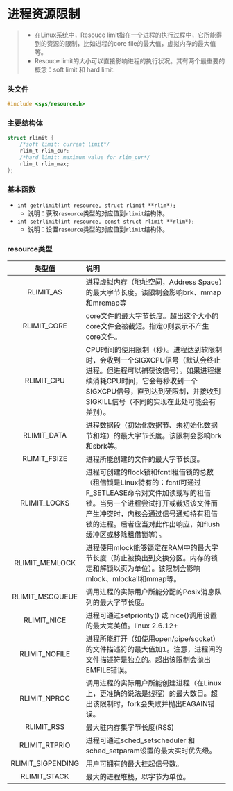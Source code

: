 # 进程资源限制

> - 在Linux系统中，Resouce limit指在一个进程的执行过程中，它所能得到的资源的限制，比如进程的core file的最大值，虚拟内存的最大值等。
> - Resouce limit的大小可以直接影响进程的执行状况。其有两个最重要的概念：soft limit 和 hard limit.

### 头文件

```c
#include <sys/resource.h>
```

### 主要结构体

```c
struct rlimit {
    /*soft limit: current limit*/
	rlim_t rlim_cur;
    /*hard limit: maximum value for rlim_cur*/
    rlim_t rlim_max;
};
```

### 基本函数

- `int getrlimit(int resource, struct rlimit **rlim*);`
  - 说明：获取`resource`类型的对应值到`rlimit`结构体。
- `int setrlimit(int resource, const struct rlimit **rlim*);`
  - 说明：设置`resource`类型的对应值到`rlimit`结构体。

### resource类型

|      类型值       | 说明                                                         |
| :---------------: | :----------------------------------------------------------- |
|     RLIMIT_AS     | 进程虚拟内存（地址空间，Address Space）的最大字节长度。该限制会影响brk、mmap和mremap等 |
|    RLIMIT_CORE    | core文件的最大字节长度。超出这个大小的core文件会被截短。指定0则表示不产生core文件。 |
|    RLIMIT_CPU     | CPU时间的使用限制（秒）。进程达到软限制时，会收到一个SIGXCPU信号（默认会终止进程。但进程可以捕获该信号）。如果进程继续消耗CPU时间，它会每秒收到一个SIGXCPU信号，直到达到硬限制，并接收到SIGKILL信号（不同的实现在此处可能会有差别）。 |
|    RLIMIT_DATA    | 进程数据段（初始化数据节、未初始化数据节和堆）的最大字节长度。该限制会影响brk和sbrk等。 |
|   RLIMIT_FSIZE    | 进程所能创建的文件的最大字节长度。                           |
|   RLIMIT_LOCKS    | 进程可创建的flock锁和fcntl租借锁的总数（租借锁是Linux特有的：fcntl可通过F_SETLEASE命令对文件加读或写的租借锁。当另一个进程尝试打开或截短该文件而产生冲突时，内核会通过信号通知持有租借锁的进程。后者应当对此作出响应，如flush缓冲区或移除租借锁等）。 |
|  RLIMIT_MEMLOCK   | 进程使用mlock能够锁定在RAM中的最大字节长度（防止被换出到交换分区。内存的锁定和解锁以页为单位）。该限制会影响mlock、mlockall和mmap等。 |
|  RLIMIT_MSGQUEUE  | 调用进程的实际用户所能分配的Posix消息队列的最大字节长度。    |
|    RLIMIT_NICE    | 进程可通过setpriority() 或 nice()调用设置的最大完美值。linux 2.6.12+ |
|   RLIMIT_NOFILE   | 进程所能打开（如使用open/pipe/socket）的文件描述符的最大值加1。注意，进程间的文件描述符是独立的。超出该限制会抛出EMFILE错误。 |
|   RLIMIT_NPROC    | 调用进程的实际用户所能创建进程（在Linux上，更准确的说法是线程）的最大数目。超出该限制时，fork会失败并抛出EAGAIN错误。 |
|    RLIMIT_RSS     | 最大驻内存集字节长度(RSS)                                    |
|   RLIMIT_RTPRIO   | 进程可通过sched_setscheduler 和 sched_setparam设置的最大实时优先级。 |
| RLIMIT_SIGPENDING | 用户可拥有的最大挂起信号数。                                 |
|   RLIMIT_STACK    | 最大的进程堆栈，以字节为单位。                               |

